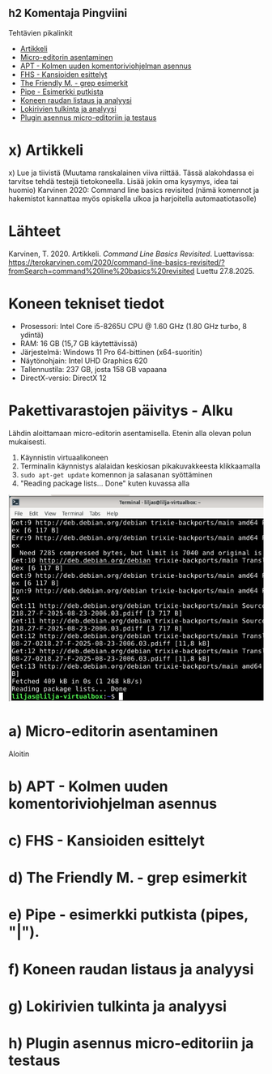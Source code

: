 ## h2 Komentaja Pingviini

Tehtävien pikalinkit
* [Artikkeli](#x-artikkeli)
* [Micro-editorin asentaminen](#a-micro-editorin-asentaminen)
* [APT - Kolmen uuden komentoriviohjelman asennus](#b-apt---kolmen-uuden-komentoriviohjelman-asennus)
* [FHS - Kansioiden esittelyt](#c-fhs---kansioiden-esittelyt)
* [The Friendly M. - grep esimerkit](#d-the-friendly-m---grep-esimerkit)
* [Pipe - Esimerkki putkista](#e-pipe---esimerkki-putkista)
* [Koneen raudan listaus ja analyysi](#f-koneen-raudan-listaus-ja-analyysi)
* [Lokirivien tulkinta ja analyysi](#g-lokirivien-tulkinta-ja-analyysi)
* [Plugin asennus micro-editoriin ja testaus](#h-plugin-asennus-micro-editoriin-ja-testaus)

# x) Artikkeli

x) Lue ja tiivistä (Muutama ranskalainen viiva riittää. Tässä alakohdassa ei tarvitse tehdä testejä tietokoneella. Lisää jokin oma kysymys, idea tai huomio)
Karvinen 2020: Command line basics revisited (nämä komennot ja hakemistot kannattaa myös opiskella ulkoa ja harjoitella automaatiotasolle)

# Lähteet

Karvinen, T. 2020. Artikkeli. _Command Line Basics Revisited_. Luettavissa: https://terokarvinen.com/2020/command-line-basics-revisited/?fromSearch=command%20line%20basics%20revisited Luettu 27.8.2025.

# Koneen tekniset tiedot
* Prosessori: Intel Core i5-8265U CPU @ 1.60 GHz (1.80 GHz turbo, 8 ydintä)
* RAM: 16 GB (15,7 GB käytettävissä)
* Järjestelmä: Windows 11 Pro 64-bittinen (x64-suoritin)
* Näytönohjain: Intel UHD Graphics 620
* Tallennustila: 237 GB, josta 158 GB vapaana
* DirectX-versio: DirectX 12

# Pakettivarastojen päivitys - Alku
Lähdin aloittamaan micro-editorin asentamisella. Etenin alla olevan polun mukaisesti.

1. Käynnistin virtuaalikoneen
2. Terminalin käynnistys alalaidan keskiosan pikakuvakkeesta klikkaamalla
3. `sudo apt-get update` komennon ja salasanan syöttäminen
4. "Reading package lists... Done" kuten kuvassa alla

![sud](images/sud.png)

# a) Micro-editorin asentaminen
Aloitin 


# b) APT - Kolmen uuden komentoriviohjelman asennus

# c) FHS - Kansioiden esittelyt

# d) The Friendly M. - grep esimerkit
# e) Pipe - esimerkki putkista (pipes, "|").
# f) Koneen raudan listaus ja analyysi
# g) Lokirivien tulkinta ja analyysi
# h) Plugin asennus micro-editoriin ja testaus






